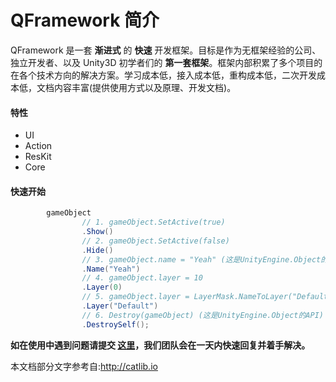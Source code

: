 # QFramework 简介
  QFramework 是一套 **渐进式** 的 **快速** 开发框架。目标是作为无框架经验的公司、独立开发者、以及 Unity3D 初学者们的 **第一套框架**。框架内部积累了多个项目的在各个技术方向的解决方案。学习成本低，接入成本低，重构成本低，二次开发成本低，文档内容丰富(提供使用方式以及原理、开发文档)。

#### 特性
* UI
* Action
* ResKit
* Core


#### 快速开始
``` C#
        gameObject
				// 1. gameObject.SetActive(true)
				.Show()
				// 2. gameObject.SetActive(false)
				.Hide()
				// 3. gameObject.name = "Yeah" (这是UnityEngine.Object的API)
				.Name("Yeah")
				// 4. gameObject.layer = 10
				.Layer(0)
				// 5. gameObject.layer = LayerMask.NameToLayer("Default);
				.Layer("Default")
				// 6. Destroy(gameObject) (这是UnityEngine.Object的API)
				.DestroySelf();
```






**如在使用中遇到问题请提交 [这里](https://github.com/liangxiegame/QFramework/issues/new)，我们团队会在一天内快速回复并着手解决。**

本文档部分文字参考自:http://catlib.io

